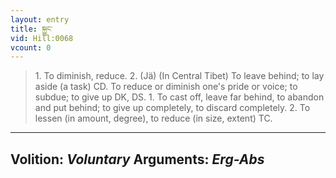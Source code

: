 ```yaml
---
layout: entry
title: སྐྱུང་
vid: Hill:0068
vcount: 0
---
```

> 1\. To diminish, reduce\. 2\. (Jä) (In Central Tibet) To leave behind; to lay aside (a task) CD\. To reduce or diminish one's pride or voice; to subdue; to give up DK, DS\. 1\. To cast off, leave far behind, to abandon and put behind; to give up completely, to discard completely\. 2\. To lessen (in amount, degree), to reduce (in size, extent) TC\.

---
Volition: _Voluntary_
Arguments: _Erg-Abs_
---

